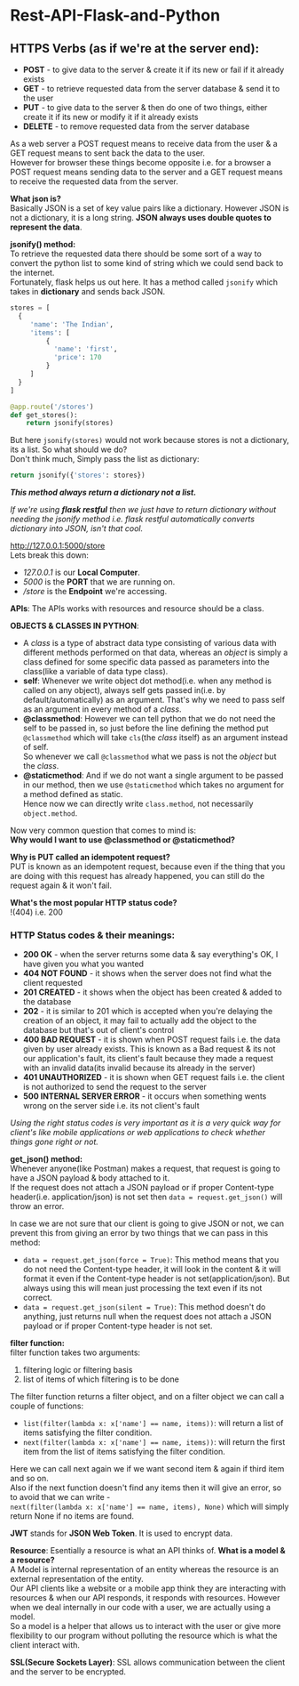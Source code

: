 # Rest-API-Flask-and-Python

## HTTPS Verbs (as if we're at the server end):
- **POST** - to give data to the server & create it if its new or fail if it already exists<br>
- **GET** - to retrieve requested data from the server database & send it to the user<br>
- **PUT** - to give data to the server & then do one of two things, either create it if its new or modify it if it already exists<br>
- **DELETE** - to remove requested data from the server database

As a web server a POST request means to receive data from the user & a GET request means to sent back the data to the user.<br>
However for browser these things become opposite i.e. for a browser a POST request means sending data to the server and a GET request means to receive the requested data from the server.

**What json is?**<br>
Basically JSON is a set of key value pairs like a dictionary. However JSON is not a dictionary, it is a long string. **JSON always uses double quotes to represent the data**.

**jsonify() method:**<br>
To retrieve the requested data there should be some sort of a way to convert the python list to some kind of string which we could send back to the internet.<br>
Fortunately, flask helps us out here. It has a method called `jsonify` which takes in **dictionary** and sends back JSON.<br>
```python
stores = [
  {
     'name': 'The Indian',
     'items': [
         {
           'name': 'first',
           'price': 170
         }
     ]
  }
]

@app.route('/stores')
def get_stores():
    return jsonify(stores)
```

But here `jsonify(stores)` would not work because stores is not a dictionary, its a list. So what should we do?<br>
Don't think much, Simply pass the list as dictionary:
```python
return jsonify({'stores': stores})
```

***This method always return a dictionary not a list.***

*If we're using <b>flask restful</b> then we just have to return dictionary without needing the jsonify method i.e. flask restful automatically converts dictionary into JSON, isn't that cool.*

http://127.0.0.1:5000/store<br>
Lets break this down:<br>
- *127.0.0.1* is our **Local Computer**.<br>
- *5000* is the **PORT** that we are running on.<br>
- */store* is the **Endpoint** we're accessing.

**APIs**: The APIs works with resources and resource should be a class.

**OBJECTS & CLASSES IN PYTHON**:<br>
- A *class* is a type of abstract data type consisting of various data with different methods performed on that data, whereas an *object* is simply a class defined for some specific data passed as parameters into the class(like a variable of data type class).<br>
- **self**: Whenever we write object dot method(i.e. when any method is called on any object), always self gets passed in(i.e. by default/automatically) as an argument. That's why we need to pass self as an argument in every method of a *class*.<br>
- **@classmethod**: However we can tell python that we do not need the self to be passed in, so just before the line defining the method put `@classmethod` which will take `cls`(the *class* itself) as an argument instead of self.<br>
So whenever we call `@classmethod` what we pass is not the *object* but the *class*.<br>
- **@staticmethod**: And if we do not want a single argument to be passed in our method, then we use `@staticmethod` which takes no argument for a method defined as static.<br>
Hence now we can directly write `class.method`, not necessarily `object.method`.

Now very common question that comes to mind is:<br>
**Why would I want to use @classmethod or @staticmethod?**<br>

**Why is PUT called an idempotent request?**<br>
PUT is known as an idempotent request, because even if the thing that you are doing with this request has already happened, you can still do the request again & it won't fail.<br>

**What's the most popular HTTP status code?**<br>
!(404) i.e. 200

### HTTP Status codes & their meanings:
- **200 OK** - when the server returns some data & say everything's OK, I have given you what you wanted
- **404 NOT FOUND** - it shows when the server does not find what the client requested
- **201 CREATED** - it shows when the object has been created & added to the database
- **202** - it is similar to 201 which is accepted when you're delaying the creation of an object, it may fail to actually add the object to the database but that's out of client's control
- **400 BAD REQUEST** - it is shown when POST request fails i.e. the data given by user already exists. This is known as a Bad request & its not our application's fault, its client's fault because they made a request with an invalid data(its invalid because its already in the server)
- **401 UNAUTHORIZED** - it is shown when GET request fails i.e. the client is not authorized to send the request to the server
- **500 INTERNAL SERVER ERROR** - it occurs when something wents wrong on the server side i.e. its not client's fault

*Using the right status codes is very important as it is a very quick way for client's like mobile applications or web applications to check whether things gone right or not.*

**get_json() method:**<br>
Whenever anyone(like Postman) makes a request, that request is going to have a JSON payload & body attached to it.<br>
If the request does not attach a JSON payload or if proper Content-type header(i.e. application/json) is not set then `data = request.get_json()` will throw an error.

In case we are not sure that our client is going to give JSON or not, we can prevent this from giving an error by two things that we can pass in this method:<br>
- `data = request.get_json(force = True)`: This method means that you do not need the Content-type header, it will look in the content & it will format it even if the Content-type header is not set(application/json). But always using this will mean just processing the text even if its not correct.
- `data = request.get_json(silent = True)`: This method doesn't do anything, just returns null when the request does not attach a JSON payload or if proper Content-type header is not set.

**filter function:**<br>
filter function takes two arguments:
1) filtering logic or filtering basis
2) list of items of which filtering is to be done

The filter function returns a filter object, and on a filter object we can call a couple of functions:<br>

- `list(filter(lambda x: x['name'] == name, items))`: will return a list of items satisfying the filter condition.
- `next(filter(lambda x: x['name'] == name, items))`: will return the first item from the list of items satisfying the filter condition.

Here we can call next again we if we want second item & again if third item and so on.<br>
Also if the next function doesn't find any items then it will give an error, so to avoid that we can write -<br>
`next(filter(lambda x: x['name'] == name, items), None)` which will simply return None if no items are found.

**JWT** stands for **JSON Web Token**. It is used to encrypt data.

**Resource**: Esentially a resource is what an API thinks of.
**What is a model & a resource?**<br>
A Model is internal representation of an entity whereas the resource is an external representation of the entity.<br>
Our API clients like a website or a mobile app think they are interacting with resources & when our API responds, it responds with resources. However when we deal internally in our code with a user, we are actually using a model.<br>
So a model is a helper that allows us to interact with the user or give more flexibility to our program without polluting the resource which is what the client interact with.

**SSL(Secure Sockets Layer)**:
SSL allows communication between the client and the server to be encrypted.
